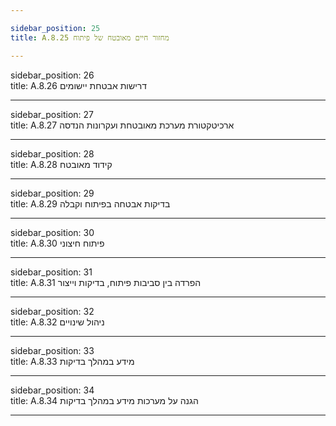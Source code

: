 ```yaml
---

sidebar_position: 25  
title: A.8.25 מחזור חיים מאובטח של פיתוח

---
```


sidebar_position: 26  
title: A.8.26 דרישות אבטחת יישומים

---

sidebar_position: 27  
title: A.8.27 ארכיטקטורת מערכת מאובטחת ועקרונות הנדסה

---

sidebar_position: 28  
title: A.8.28 קידוד מאובטח

---

sidebar_position: 29  
title: A.8.29 בדיקות אבטחה בפיתוח וקבלה

---

sidebar_position: 30  
title: A.8.30 פיתוח חיצוני

---

sidebar_position: 31  
title: A.8.31 הפרדה בין סביבות פיתוח, בדיקות וייצור

---

sidebar_position: 32  
title: A.8.32 ניהול שינויים

---

sidebar_position: 33  
title: A.8.33 מידע במהלך בדיקות

---

sidebar_position: 34  
title: A.8.34 הגנה על מערכות מידע במהלך בדיקות

---